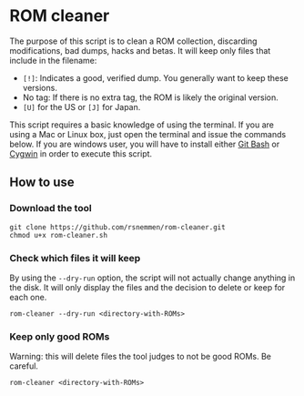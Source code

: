  ROM cleaner
 =============

The purpose of this script is to clean a ROM collection, discarding modifications, bad dumps, hacks and betas. It will keep only files that include in the filename: 

- `[!]`: Indicates a good, verified dump. You generally want to keep these versions.
- No tag: If there is no extra tag, the ROM is likely the original version.
- `[U]` for the US or `[J]` for Japan.

This script requires a basic knowledge of using the terminal. If you are using a Mac or Linux box, just open the terminal and issue the commands below. If you are windows user, you will have to install either [Git Bash](gitforwindows.org) or [Cygwin](cygwin.com) in order to execute this script. 

## How to use


### Download the tool

    git clone https://github.com/rsnemmen/rom-cleaner.git
    chmod u+x rom-cleaner.sh

### Check which files it will keep

By using the `--dry-run` option, the script will not actually change anything in the disk. It will only display the files and the decision to delete or keep for each one.

    rom-cleaner --dry-run <directory-with-ROMs>

### Keep only good ROMs

Warning: this will delete files the tool judges to not be good ROMs. Be careful.

    rom-cleaner <directory-with-ROMs>
